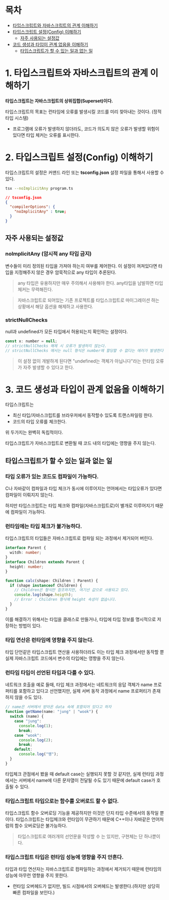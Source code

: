 # 목차

- [타입스크립트와 자바스크립트의 관계 이해하기](#1-타입스크립트와-자바스크립트의-관계-이해하기)
- [타입스크립트 설정(Config) 이해하기](#2-타입스크립트-설정config-이해하기)
  - [자주 사용되는 설정값](#자주-사용되는-설정값)
- [코드 생성과 타입이 관계 없음을 이해하기](#3-코드-생성과-타입이-관계-없음을-이해하기)
  - [타입스크립트가 할 수 있는 일과 없는 일](#타입스크립트가-할-수-있는-일과-없는-일)

# 1. 타입스크립트와 자바스크립트의 관계 이해하기

**타입스크립트는 자바스크립트의 상위집합(Superset)이다.**

타입스크립트의 목표는 런타임에 오류를 발생시킬 코드를 미리 찾아내는 것이다. (정적 타입 시스템)

- 프로그램에 오류가 발생하지 않더라도, 코드가 의도치 않은 오류가 발생할 위험이 있다면 타입 체커는 오류를 표시한다.

# 2. 타입스크립트 설정(Config) 이해하기

타입스크립트의 설정은 커맨드 라인 또는 **tsconfig.json** 설정 파일을 통해서 사용할 수 있다.

```bash
tsx --noImplicitAny program.ts
```

```json
// tsconfig.json
{
  "compilerOptions": {
    "noImplicitAny" : true;
  }
}
```

## 자주 사용되는 설정값

### noImplicitAny (암시적 any 타입 금지)

변수들이 미리 정의된 타입을 가져야 하는지 여부를 제어한다. 이 설정이 꺼져있다면 타입을 지정해주지 않은 경우 암묵적으로 any 타입이 추론된다.

> any 타입은 유용하지만 매우 주의해서 사용해야 한다. any타입을 남발하면 타입 체커는 무력해진다.

> 자바스크립트로 되어있는 기존 프로젝트를 타입스크립트로 마이그레이션 하는 상황에서 해당 옵션을 해제하고 사용한다.

### strictNullChecks

null과 undefined가 모든 타입에서 허용되는지 확인하는 설정이다.

```jsx
const x: number = null;
// strictNullChecks 해제 시 오류가 발생하지 않는다.
// strictNullChecks 에서는 null 형식은 number에 할당할 수 없다는 에러가 발생한다.
```

> 이 설정 없이 개발하게 된다면 "undefined는 객체가 아닙니다"라는 런타임 오류가 자주 발생할 수 있다고 한다.

# 3. 코드 생성과 타입이 관계 없음을 이해하기

타입스크립트는

- 최신 타입/자바스크립트를 브라우저에서 동작할수 있도록 트랜스파일링 한다.
- 코드의 타입 오류를 체크한다.

위 두가지는 완벽히 독립적이다.

타입스크립트가 자바스크립트로 변환될 때 코드 내의 타입에는 영향을 주지 않는다.

## 타입스크립트가 할 수 있는 일과 없는 일

### 타입 오류가 있는 코드도 컴파일이 가능하다.

C나 자바같이 컴파일과 타입 체크가 동시에 이루어지는 언어에서는 타입오류가 있다면 컴파일이 이뤄지지 않는다.

하지만 타입스크립트는 타입 체크와 컴파일(자바스크립트로)이 별개로 이루어지기 때문에 컴파일이 가능하다.

### 런타임에는 타입 체크가 불가능하다.

타입스크립트의 타입들은 자바스크립트로 컴파일 되는 과정에서 제거되어 버린다.

```ts
interface Parent {
  witdh: number;
}
interface Children extends Parent {
  height: number;
}

function calc(shape: Children | Parent) {
  if (shape instanceof Children) {
    // Children은 형식만 참조하지만, 여기선 값으로 사용되고 있다.
    console.log(shape.heigth);
    // Error : Children 형식에 height 속성이 없습니다.
  }
}
```

이를 해결하기 위해서는 타입을 클래스로 만들거나, 타입에 타입 정보를 명시적으로 저장하는 방법이 있다.

### 타입 연산은 런타임에 영향을 주지 않는다.

타입 단언같은 타입스크립트 연산을 사용하더라도 이는 타입 체크 과정에서만 동작할 뿐 실제 자바스크립트 코드에서 변수의 타입에는 영향을 주지 않는다.

### 런타임 타입이 선언된 타입과 다를 수 있다.

네트워크 호출을 예로 들때, 타입 체크 과정에서는 네트워크의 응답 객체가 name 프로퍼티를 포함하고 있다고 선언했지만, 실제 서버 동작 과정에서 name 프로퍼티가 존재하지 않을 수도 있다.

```ts
// name은 서버에서 받아온 data 속에 포함되어 있다고 하자
function getName(name: "jung" | "wook") {
  switch (name) {
    case "jung":
      console.log(1);
      break;
    case "wook":
      console.log(2);
      break;
    default:
      console.log("엥");
  }
}
```

타입체크 관점에서 봤을 때 default case는 실행되지 못할 것 같지만, 실제 런타임 과정에서는 서버에서 name에 다른 문자열이 전달될 수도 있기 때문에 default case가 호출될 수 있다.

### 타입스크립트 타입으로는 함수를 오버로드 할 수 없다.

타입스크립트 함수 오버로딩 기능을 제공하지만 이것은 단지 타입 수준에서의 동작일 뿐이다.
타입스크립트는 타입체크와 런타임이 무관하기 때문에 C++이나 자바같은 언어처럼의 함수 오버로딩은 불가능하다.

> 타입스크립트로 여러개의 선언문을 작성할 수 는 있지만, 구현체는 단 하나뿐이다.

### 타입스크립트 타입은 런타임 성능에 영향을 주지 안흔다.

타입과 타입 연산자는 자바스크립트로 컴파일하는 과정에서 제거되기 때문에 런타임의 성능에 아무런 영향을 주지 못한다.

- 런타임 오버헤드가 없지만, 빌드 시점에서의 오버헤드는 발생한다.(하지만 상당히 빠른 컴파일을 보인다.)
